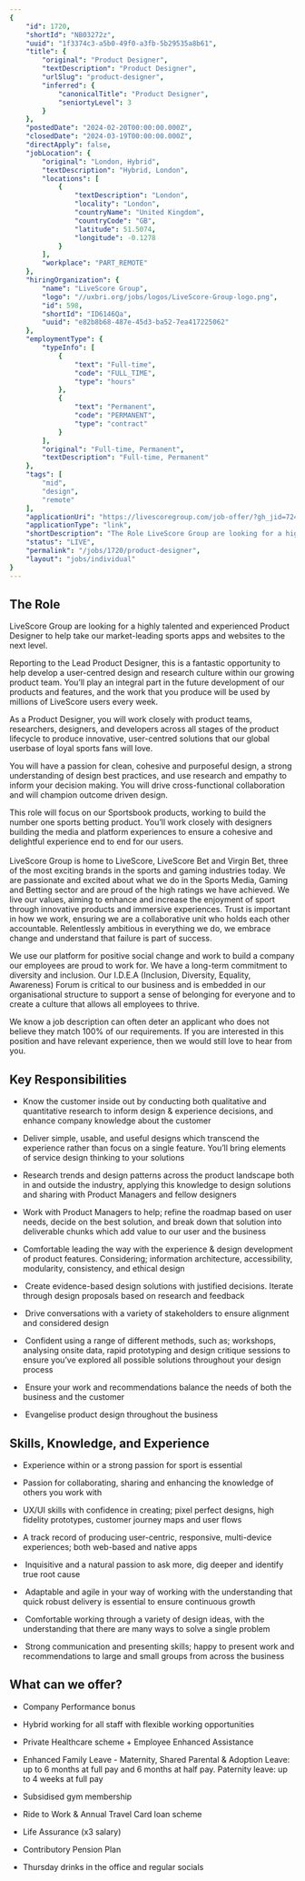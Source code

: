 ```yaml
---
{
	"id": 1720,
	"shortId": "NB03272z",
	"uuid": "1f3374c3-a5b0-49f0-a3fb-5b29535a8b61",
	"title": {
		"original": "Product Designer",
		"textDescription": "Product Designer",
		"urlSlug": "product-designer",
		"inferred": {
			"canonicalTitle": "Product Designer",
			"seniortyLevel": 3
		}
	},
	"postedDate": "2024-02-20T00:00:00.000Z",
	"closedDate": "2024-03-19T00:00:00.000Z",
	"directApply": false,
	"jobLocation": {
		"original": "London, Hybrid",
		"textDescription": "Hybrid, London",
		"locations": [
			{
				"textDescription": "London",
				"locality": "London",
				"countryName": "United Kingdom",
				"countryCode": "GB",
				"latitude": 51.5074,
				"longitude": -0.1278
			}
		],
		"workplace": "PART_REMOTE"
	},
	"hiringOrganization": {
		"name": "LiveScore Group",
		"logo": "//uxbri.org/jobs/logos/LiveScore-Group-logo.png",
		"id": 598,
		"shortId": "ID6146Qa",
		"uuid": "e82b8b68-487e-45d3-ba52-7ea417225062"
	},
	"employmentType": {
		"typeInfo": [
			{
				"text": "Full-time",
				"code": "FULL_TIME",
				"type": "hours"
			},
			{
				"text": "Permanent",
				"code": "PERMANENT",
				"type": "contract"
			}
		],
		"original": "Full-time, Permanent",
		"textDescription": "Full-time, Permanent"
	},
	"tags": [
		"mid",
		"design",
		"remote"
	],
	"applicationUri": "https://livescoregroup.com/job-offer/?gh_jid=7249964002",
	"applicationType": "link",
	"shortDescription": "The Role LiveScore Group are looking for a highly talented and experienced Product Designer to help take our market-leading- sports apps and websites to the next level. Reporting to the Lead Product",
	"status": "LIVE",
	"permalink": "/jobs/1720/product-designer",
	"layout": "jobs/individual"
}
---
```

<h2>The Role</h2><p>LiveScore Group are looking for a highly talented and experienced Product Designer to help take our market-leading sports apps and websites to the next level.</p><p>Reporting to the Lead Product Designer, this is a fantastic opportunity to help develop a user-centred design and research culture within our growing product team. You’ll play an integral part in the future development of our products and features, and the work that you produce will be used by millions of LiveScore users every week.</p><p>As a Product Designer, you will work closely with product teams, researchers, designers, and developers across all stages of the product lifecycle to produce innovative, user-centred solutions that our global userbase of loyal sports fans will love.&nbsp;</p><p>You will have a passion for clean, cohesive and purposeful design, a strong understanding of design best practices, and use research and empathy to inform your decision making. You will drive cross-functional collaboration and will champion outcome driven design.&nbsp;</p><p>This role will focus on our Sportsbook products, working to build the number one sports betting product. You’ll work closely with designers building the media and platform experiences to ensure a&nbsp;cohesive and delightful experience end to end for our users.&nbsp;&nbsp;<br><br>LiveScore Group is home to LiveScore, LiveScore Bet and Virgin Bet, three of the most exciting brands in the sports and gaming industries today. We are passionate and excited about what we do in the Sports Media, Gaming and Betting sector and are proud of the high ratings we have achieved. We live our values, aiming to enhance and increase the enjoyment of sport through innovative products and immersive experiences. Trust is important in how we work, ensuring we are a collaborative unit who holds each other accountable. Relentlessly ambitious in everything we do, we embrace change and understand that failure is part of success.</p><p>We use our platform for positive social change and work to build a company our employees are proud to work for. We have a long-term commitment to diversity and inclusion. Our I.D.E.A (Inclusion, Diversity, Equality, Awareness) Forum is critical to our business and is embedded in our organisational structure to support a sense of belonging for everyone and to create a culture that allows all employees to thrive.</p><p>We know a job description can often deter an applicant who does not believe they match 100% of our requirements. If you are interested in this position and have relevant experience, then we would still love to hear from you.</p><h2>Key Responsibilities</h2><ul><li><p>Know the customer inside out by conducting both qualitative and quantitative research to inform design &amp; experience decisions, and enhance company knowledge about the customer</p></li><li><p>Deliver simple, usable, and useful designs which transcend the experience rather than focus on a single feature. You’ll bring elements of service design thinking to your solutions</p></li><li><p>Research trends and design patterns across the product landscape both in and outside the industry, applying this knowledge to design solutions and sharing with Product Managers and fellow designers</p></li><li><p>Work with Product Managers to help; refine the roadmap based on user needs, decide on the best solution, and break down that solution into deliverable chunks which add value to our user and the business&nbsp;&nbsp;</p></li><li><p>Comfortable leading the way with the experience &amp; design development of product features. Considering; information architecture, accessibility, modularity, consistency, and ethical design&nbsp;</p></li><li><p>&nbsp;Create evidence-based design solutions with justified decisions. Iterate through design proposals based on research and feedback&nbsp;</p></li><li><p>&nbsp;Drive conversations with a variety of stakeholders to ensure alignment and considered design&nbsp;</p></li><li><p>&nbsp;Confident using a range of different methods, such as; workshops, analysing onsite data, rapid prototyping and design critique sessions to ensure you’ve explored all possible solutions throughout your design process&nbsp;</p></li><li><p>&nbsp;Ensure your work and recommendations balance the needs of both the business and the customer&nbsp;</p></li><li><p>&nbsp;Evangelise product design throughout the business&nbsp;</p></li></ul><h2>Skills, Knowledge, and Experience</h2><ul><li><p>Experience within or a strong passion for sport is essential</p></li><li><p>Passion for collaborating, sharing and enhancing the knowledge of others you work with</p></li><li><p>UX/UI skills with confidence in creating; pixel perfect designs, high fidelity prototypes, customer journey maps and user flows</p></li><li><p>A track record of producing user-centric, responsive, multi-device experiences; both web-based and native apps&nbsp;</p></li><li><p>&nbsp;Inquisitive and a natural passion to ask more, dig deeper and identify true root cause&nbsp;</p></li><li><p>&nbsp;Adaptable and agile in your way of working with the understanding that quick robust delivery is essential to ensure continuous growth&nbsp;</p></li><li><p>&nbsp;Comfortable working through a variety of design ideas, with the understanding that there are many ways to solve a single problem&nbsp;</p></li><li><p>&nbsp;Strong communication and presenting skills; happy to present work and recommendations to large and small groups from across the business&nbsp;</p></li></ul><h2>What can we offer?</h2><ul><li><p>Company Performance bonus</p></li><li><p>Hybrid working for all staff with flexible working opportunities</p></li><li><p>Private Healthcare scheme + Employee Enhanced Assistance</p></li><li><p>Enhanced Family Leave - Maternity, Shared Parental &amp; Adoption Leave: up to 6 months at full pay and 6 months at half pay. Paternity leave: up to 4 weeks at full pay</p></li><li><p>Subsidised gym membership</p></li><li><p>Ride to Work &amp; Annual Travel Card loan scheme</p></li><li><p>Life Assurance (x3 salary)</p></li><li><p>Contributory Pension Plan</p></li><li><p>Thursday drinks in the office and regular socials</p></li></ul>
